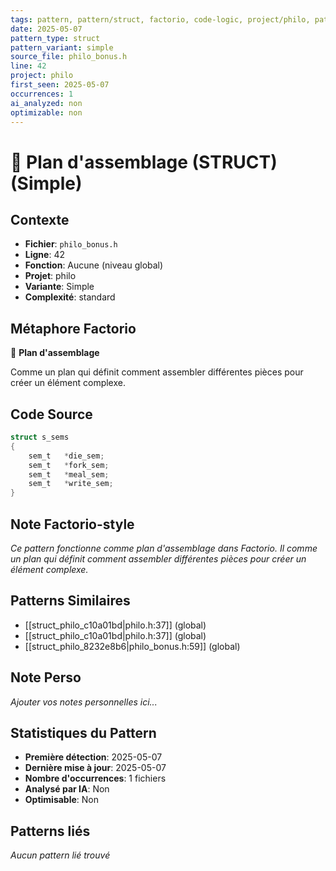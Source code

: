 ```yaml
---
tags: pattern, pattern/struct, factorio, code-logic, project/philo, pattern/variant/simple
date: 2025-05-07
pattern_type: struct
pattern_variant: simple
source_file: philo_bonus.h
line: 42
project: philo
first_seen: 2025-05-07
occurrences: 1
ai_analyzed: non
optimizable: non
---
```


# 📐 Plan d'assemblage (STRUCT) (Simple)

## Contexte
- **Fichier**: `philo_bonus.h`
- **Ligne**: 42
- **Fonction**: Aucune (niveau global)
- **Projet**: philo
- **Variante**: Simple
- **Complexité**: standard

## Métaphore Factorio
📐 **Plan d'assemblage**

Comme un plan qui définit comment assembler différentes pièces pour créer un élément complexe.

## Code Source
```c
struct s_sems
{
	sem_t	*die_sem;
	sem_t	*fork_sem;
	sem_t	*meal_sem;
	sem_t	*write_sem;
}
```

## Note Factorio-style
*Ce pattern fonctionne comme plan d'assemblage dans Factorio. Il comme un plan qui définit comment assembler différentes pièces pour créer un élément complexe.*

## Patterns Similaires
- [[struct_philo_c10a01bd|philo.h:37]] (global)
- [[struct_philo_c10a01bd|philo.h:37]] (global)
- [[struct_philo_8232e8b6|philo_bonus.h:59]] (global)

## Note Perso
*Ajouter vos notes personnelles ici...*

## Statistiques du Pattern
- **Première détection**: 2025-05-07
- **Dernière mise à jour**: 2025-05-07
- **Nombre d'occurrences**: 1 fichiers
- **Analysé par IA**: Non
- **Optimisable**: Non

## Patterns liés
*Aucun pattern lié trouvé*
